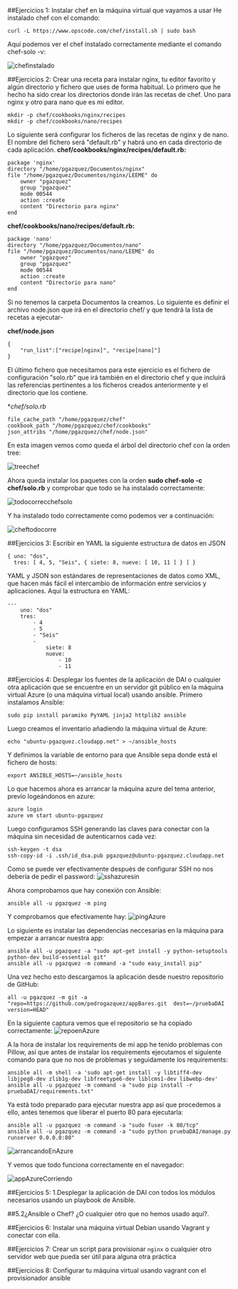 ##Ejercicios 1: Instalar chef en la máquina virtual que vayamos a usar
He instalado chef con el comando:
```
curl -L https://www.opscode.com/chef/install.sh | sudo bash
```
Aquí podemos ver el chef instalado correctamente mediante el comando chef-solo -v:

![chefinstalado](http://i1042.photobucket.com/albums/b422/Pedro_Gazquez_Navarrete/Captura%20de%20pantalla%20de%202016-02-03%20122606_zpse0mbwj3e.png)

##Ejercicios 2: Crear una receta para instalar nginx, tu editor favorito y algún directorio y fichero que uses de forma habitual.
Lo primero que he hecho ha sido crear los directorios donde irán las recetas de chef. Uno para nginx y otro para nano que es mi editor. 
```
mkdir -p chef/cookbooks/nginx/recipes
mkdir -p chef/cookbooks/nano/recipes

```
Lo siguiente será configurar los ficheros de las recetas de nginx y de nano. El nombre del fichero será "default.rb" y habrá uno en cada directorio de cada aplicación.
**chef/cookbooks/nginx/recipes/default.rb:**
```
package 'nginx'
directory "/home/pgazquez/Documentos/nginx"
file "/home/pgazquez/Documentos/nginx/LEEME" do
    owner "pgazquez"
    group "pgazquez"
    mode 00544
    action :create
    content "Directorio para nginx"
end
```

**chef/cookbooks/nano/recipes/default.rb:**
```
package 'nano'
directory "/home/pgazquez/Documentos/nano"
file "/home/pgazquez/Documentos/nano/LEEME" do
    owner "pgazquez"
    group "pgazquez"
    mode 00544
    action :create
    content "Directorio para nano"
end

```
Si no tenemos la carpeta Documentos la creamos. Lo siguiente es definir el archivo node.json que irá en el directorio chef/ y que tendrá la lista de recetas a ejecutar-

**chef/node.json**
```
{
    "run_list":["recipe[nginx]", "recipe[nano]"]
}

```
El último fichero que necesitamos para este ejercicio es el fichero de configuración "solo.rb" que irá también en el directorio chef y que incluirá las referencias pertinentes a los ficheros creados anteriormente y el directorio que los contiene.

**chef/solo.rb*
```
file_cache_path "/home/pgazquez/chef" 
cookbook_path "/home/pgazquez/chef/cookbooks" 
json_attribs "/home/pgazquez/chef/node.json"

```

En esta imagen vemos como queda el árbol del directorio chef con la orden tree:

![treechef](http://i1042.photobucket.com/albums/b422/Pedro_Gazquez_Navarrete/Captura%20de%20pantalla%20de%202016-02-03%20130524_zpsdbwbnqqn.png)

Ahora queda instalar los paquetes con la orden **sudo chef-solo -c chef/solo.rb** y comprobar que todo se ha instalado correctamente:

![todocorrecchefsolo](http://i1042.photobucket.com/albums/b422/Pedro_Gazquez_Navarrete/Captura%20de%20pantalla%20de%202016-02-03%20130540_zps2zhfjqtu.png)

Y ha instalado todo correctamente como podemos ver a continuación:

![cheftodocorre](http://i1042.photobucket.com/albums/b422/Pedro_Gazquez_Navarrete/Captura%20de%20pantalla%20de%202016-02-03%20130646_zpsl57y3vga.png)


##Ejercicios 3: Escribir en YAML la siguiente estructura de datos en JSON
```
{ uno: "dos",
  tres: [ 4, 5, "Seis", { siete: 8, nueve: [ 10, 11 ] } ] } 

```

YAML y JSON son estándares de representaciones de datos como XML, que hacen más fácil el intercambio de información entre servicios y aplicaciones. Aquí la estructura en YAML:

```
---
    uno: "dos"
    tres: 
        - 4
        - 5
        - "Seis"
        - 
            siete: 8
            nueve: 
                - 10
                - 11
```

##Ejercicios 4: Desplegar los fuentes de la aplicación de DAI o cualquier otra aplicación que se encuentre en un servidor git público en la máquina virtual Azure (o una máquina virtual local) usando ansible.
Primero instalamos Ansible:
```
sudo pip install paramiko PyYAML jinja2 httplib2 ansible
```
Luego creamos el inventario añadiendo la máquina virtual de Azure:
```
echo "ubuntu-pgazquez.cloudapp.net" > ~/ansible_hosts
```
Y definimos la variable de entorno para que Ansible sepa donde está el fichero de hosts:
```
export ANSIBLE_HOSTS=~/ansible_hosts
```
Lo que hacemos ahora es arrancar la máquina azure del tema anterior, previo logeándonos en azure:
```
azure login
azure vm start ubuntu-pgazquez
```
Luego configuramos SSH generando las claves para conectar con la máquina sin necesidad de autenticarnos cada vez:
```
ssh-keygen -t dsa
ssh-copy-id -i .ssh/id_dsa.pub pgazquez@ubuntu-pgazquez.cloudapp.net
```
Como se puede ver efectivamente después de configurar SSH no nos debería de pedir el password:
![sshazuresin](http://i1042.photobucket.com/albums/b422/Pedro_Gazquez_Navarrete/Captura%20de%20pantalla%20de%202016-02-03%20142350_zpsy2fonazf.png)

Ahora comprobamos que hay conexión con Ansible:
```
ansible all -u pgazquez -m ping
```
Y comprobamos que efectivamente hay:
![pingAzure](http://i1042.photobucket.com/albums/b422/Pedro_Gazquez_Navarrete/Captura%20de%20pantalla%20de%202016-02-03%20142851_zps9zl3jenn.png)

Lo siguiente es instalar las dependencias neccesarias en la máquina para empezar a arrancar nuestra app:
```
ansible all -u pgazquez -a "sudo apt-get install -y python-setuptools python-dev build-essential git"
ansible all -u pgazquez -m command -a "sudo easy_install pip" 
```
Una vez hecho esto descargamos la aplicación desde nuestro repositorio  de GitHub:
```
all -u pgazquez -m git -a "repo=https://github.com/pedrogazquez/appBares.git  dest=~/pruebaDAI version=HEAD"
```
En la siguiente captura vemos que el repositorio se ha copiado correctamente:
![repoenAzure](http://i1042.photobucket.com/albums/b422/Pedro_Gazquez_Navarrete/Captura%20de%20pantalla%20de%202016-02-03%20160827_zpsts3m5kmv.png)

A la hora de instalar los requirements de mi app he tenido problemas con Pillow, así que antes de instalar los requirements ejecutamos el siguiente comando para que no nos de problemas y seguidamente los requirements:
```
ansible all -m shell -a 'sudo apt-get install -y libtiff4-dev libjpeg8-dev zlib1g-dev libfreetype6-dev liblcms1-dev libwebp-dev'
ansible all -u pgazquez -m command -a "sudo pip install -r pruebaDAI/requirements.txt"
```
Ya está todo preparado para ejecutar nuestra app así que procedemos a ello, antes tenemos que liberar el puerto 80 para ejecutarla:
```
ansible all -u pgazquez -m command -a "sudo fuser -k 80/tcp"
ansible all -u pgazquez -m command -a "sudo python pruebaDAI/manage.py runserver 0.0.0.0:80"
```
![arrancandoEnAzure](http://i1042.photobucket.com/albums/b422/Pedro_Gazquez_Navarrete/Captura%20de%20pantalla%20de%202016-02-04%20191638_zpsgidqkwec.png)

Y vemos que todo funciona correctamente en el navegador:

![appAzureCorriendo](http://i1042.photobucket.com/albums/b422/Pedro_Gazquez_Navarrete/Captura%20de%20pantalla%20de%202016-02-04%20190342_zpsejj0nxrs.png)


##Ejercicios 5: 1.Desplegar la aplicación de DAI con todos los módulos necesarios usando un playbook de Ansible.

##5.2¿Ansible o Chef? ¿O cualquier otro que no hemos usado aquí?.


##Ejercicios 6: Instalar una máquina virtual Debian usando Vagrant y conectar con ella.


##Ejercicios 7: Crear un script para provisionar `nginx` o cualquier otro servidor web que pueda ser útil para alguna otra práctica


##Ejercicios 8: Configurar tu máquina virtual usando vagrant con el provisionador ansible
